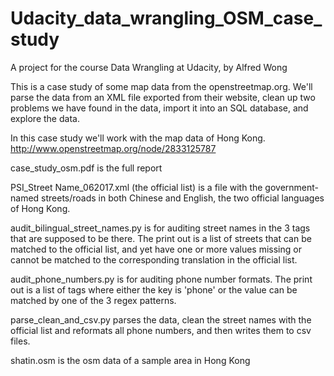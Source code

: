 # Udacity_data_wrangling_OSM_case_study

A project for the course Data Wrangling at Udacity, by Alfred Wong

This is a case study of some map data from the openstreetmap.org. We'll parse the data from an XML file exported from their website, clean up two problems we have found in the data, import it into an SQL database, and explore the data.

In this case study we'll work with the map data of Hong Kong. http://www.openstreetmap.org/node/2833125787

case_study_osm.pdf is the full report

PSI_Street Name_062017.xml (the official list) is a file with the government-named streets/roads in both Chinese and English, the two official languages of Hong Kong.

audit_bilingual_street_names.py is for auditing street names in the 3 tags that are supposed to be there. The print out is a list of streets that can be matched to the official list, and yet have one or more values missing or cannot be matched to the corresponding translation in the official list.

audit_phone_numbers.py is for auditing phone number formats. The print out is a list of tags where either the key is 'phone' or the value can be matched by one of the 3 regex patterns.

parse_clean_and_csv.py parses the data, clean the street names with the official list and reformats all phone numbers, and then writes them to csv files.

shatin.osm is the osm data of a sample area in Hong Kong
